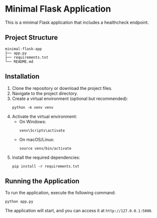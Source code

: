 # Minimal Flask Application

This is a minimal Flask application that includes a healthcheck endpoint.

## Project Structure

```
minimal-flask-app
├── app.py
├── requirements.txt
└── README.md
```

## Installation

1. Clone the repository or download the project files.
2. Navigate to the project directory.
3. Create a virtual environment (optional but recommended):
   ```
   python -m venv venv
   ```
4. Activate the virtual environment:
   - On Windows:
     ```
     venv\Scripts\activate
     ```
   - On macOS/Linux:
     ```
     source venv/bin/activate
     ```
5. Install the required dependencies:
   ```
   pip install -r requirements.txt
   ```

## Running the Application

To run the application, execute the following command:

```
python app.py
```

The application will start, and you can access it at `http://127.0.0.1:5000`.